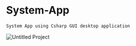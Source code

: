 # System-App
    System App using Csharp GUI desktop application

  ![Untitled Project](https://user-images.githubusercontent.com/118932313/228982854-eb5e0e40-db13-4871-b1c6-33e42865493f.gif)
